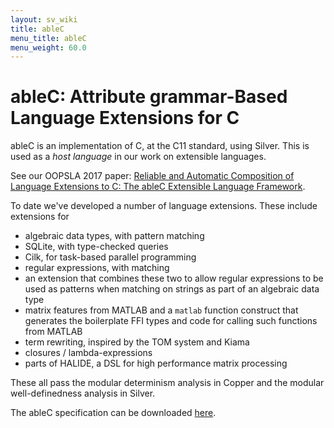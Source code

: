 ```yaml
---
layout: sv_wiki
title: ableC
menu_title: ableC
menu_weight: 60.0
---
```


# ableC: Attribute grammar-Based Language Extensions for C

ableC is an implementation of C, at the C11 standard,
using Silver.  This is used as a *host language* in our work on
extensible languages.  

See our OOPSLA 2017 paper: [Reliable and Automatic Composition of Language Extensions to C: The ableC Extensible Language Framework](http://www-users.cs.umn.edu/~evw/pubs/kaminski17oopsla/index.html).

To date we've developed a number of language extensions.  These
include extensions for

+ algebraic data types, with pattern matching
+ SQLite, with type-checked queries
+ Cilk, for task-based parallel programming
+ regular expressions, with matching
+ an extension that combines these two to allow regular expressions to
  be used as patterns when matching on strings as part of an
  algebraic data type
+ matrix features from MATLAB and a `matlab` function construct that
  generates the boilerplate FFI types and code for calling such
  functions from MATLAB
+ term rewriting, inspired by the TOM system and Kiama
+ closures / lambda-expressions
+ parts of HALIDE, a DSL for high performance matrix processing

These all pass the modular determinism analysis in Copper and the
modular well-definedness analysis in Silver.

The ableC specification can be downloaded
[here](/downloads). 
 
